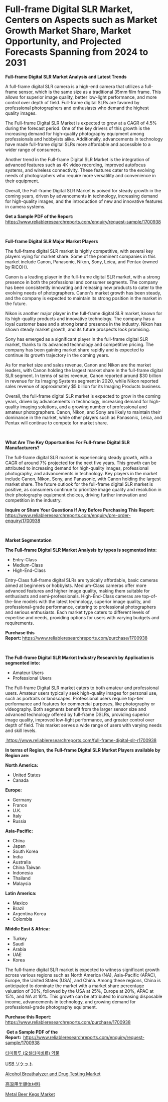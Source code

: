 <p><h1>Full-frame Digital SLR Market, Centers on Aspects such as Market Growth Market Share, Market Opportunity, and Projected Forecasts Spanning from 2024 to 2031</h1></p><p><strong>Full-frame Digital SLR Market Analysis and Latest Trends</strong></p>
<p><p>A full-frame digital SLR camera is a high-end camera that utilizes a full-frame sensor, which is the same size as a traditional 35mm film frame. This allows for superior image quality, better low-light performance, and more control over depth of field. Full-frame digital SLRs are favored by professional photographers and enthusiasts who demand the highest quality images.</p><p>The Full-frame Digital SLR Market is expected to grow at a CAGR of 4.5% during the forecast period. One of the key drivers of this growth is the increasing demand for high-quality photography equipment among professionals and hobbyists alike. Additionally, advancements in technology have made full-frame digital SLRs more affordable and accessible to a wider range of consumers.</p><p>Another trend in the Full-frame Digital SLR Market is the integration of advanced features such as 4K video recording, improved autofocus systems, and wireless connectivity. These features cater to the evolving needs of photographers who require more versatility and convenience in their equipment.</p><p>Overall, the Full-frame Digital SLR Market is poised for steady growth in the coming years, driven by advancements in technology, increasing demand for high-quality images, and the introduction of new and innovative features in camera systems.</p></p>
<p><strong>Get a Sample PDF of the Report:&nbsp;</strong> <a href="https://www.reliableresearchreports.com/enquiry/request-sample/1700938">https://www.reliableresearchreports.com/enquiry/request-sample/1700938</a></p>
<p>&nbsp;</p>
<p><strong>Full-frame Digital SLR Major Market Players</strong></p>
<p><p>The full-frame digital SLR market is highly competitive, with several key players vying for market share. Some of the prominent companies in this market include Canon, Panasonic, Nikon, Sony, Leica, and Pentax (owned by RICOH).</p><p>Canon is a leading player in the full-frame digital SLR market, with a strong presence in both the professional and consumer segments. The company has been consistently innovating and releasing new products to cater to the evolving needs of photographers. Canon's market growth has been steady, and the company is expected to maintain its strong position in the market in the future.</p><p>Nikon is another major player in the full-frame digital SLR market, known for its high-quality products and innovative technology. The company has a loyal customer base and a strong brand presence in the industry. Nikon has shown steady market growth, and its future prospects look promising.</p><p>Sony has emerged as a significant player in the full-frame digital SLR market, thanks to its advanced technology and competitive pricing. The company has been gaining market share rapidly and is expected to continue its growth trajectory in the coming years.</p><p>As for market size and sales revenue, Canon and Nikon are the market leaders, with Canon holding the largest market share in the full-frame digital SLR segment. In terms of sales revenue, Canon reported around $30 billion in revenue for its Imaging Systems segment in 2020, while Nikon reported sales revenue of approximately $5 billion for its Imaging Products business.</p><p>Overall, the full-frame digital SLR market is expected to grow in the coming years, driven by advancements in technology, increasing demand for high-quality imaging solutions, and a growing number of professional and amateur photographers. Canon, Nikon, and Sony are likely to maintain their dominance in the market, while other players such as Panasonic, Leica, and Pentax will continue to compete for market share.</p></p>
<p>&nbsp;</p>
<p><strong>What Are The Key Opportunities For Full-frame Digital SLR Manufacturers?</strong></p>
<p><p>The full-frame digital SLR market is experiencing steady growth, with a CAGR of around 7% projected for the next five years. This growth can be attributed to increasing demand for high-quality images, professional photography, and advancements in technology. Key players in the market include Canon, Nikon, Sony, and Panasonic, with Canon holding the largest market share. The future outlook for the full-frame digital SLR market is positive, as consumers continue to prioritize image quality and resolution in their photography equipment choices, driving further innovation and competition in the industry.</p></p>
<p><strong>Inquire or Share Your Questions If Any Before Purchasing This Report:</strong> <a href="https://www.reliableresearchreports.com/enquiry/pre-order-enquiry/1700938">https://www.reliableresearchreports.com/enquiry/pre-order-enquiry/1700938</a></p>
<p>&nbsp;</p>
<p><strong>Market Segmentation</strong></p>
<p><strong>The Full-frame Digital SLR Market Analysis by types is segmented into:</strong></p>
<p><ul><li>Entry-Class</li><li>Medium-Class</li><li>High-End-Class</li></ul></p>
<p><p>Entry-Class full-frame digital SLRs are typically affordable, basic cameras aimed at beginners or hobbyists. Medium-Class cameras offer more advanced features and higher image quality, making them suitable for enthusiasts and semi-professionals. High-End-Class cameras are top-of-the-line models with the latest technology, superior image quality, and professional-grade performance, catering to professional photographers and serious enthusiasts. Each market type caters to different levels of expertise and needs, providing options for users with varying budgets and requirements.</p></p>
<p><strong>Purchase this Report:&nbsp;</strong><a href="https://www.reliableresearchreports.com/purchase/1700938">https://www.reliableresearchreports.com/purchase/1700938</a></p>
<p>&nbsp;</p>
<p><strong>The Full-frame Digital SLR Market Industry Research by Application is segmented into:</strong></p>
<p><ul><li>Amateur Users</li><li>Professional Users</li></ul></p>
<p><p>The Full-frame Digital SLR market caters to both amateur and professional users. Amateur users typically seek high-quality images for personal use, such as portraits or landscapes. Professional users require top-tier performance and features for commercial purposes, like photography or videography. Both segments benefit from the larger sensor size and advanced technology offered by full-frame DSLRs, providing superior image quality, improved low-light performance, and greater control over depth of field. This market serves a wide range of users with varying needs and skill levels.</p></p>
<p><a href="https://www.reliableresearchreports.com/full-frame-digital-slr-r1700938">&nbsp;https://www.reliableresearchreports.com/full-frame-digital-slr-r1700938</a></p>
<p><strong>In terms of Region, the Full-frame Digital SLR Market Players available by Region are:</strong></p>
<p>
    <p> <strong> North America: </strong>
        <ul>
            <li>United States</li>
            <li>Canada</li>
        </ul>
        </p> 
    <p> <strong> Europe: </strong>
        <ul>
            <li>Germany</li>
            <li>France</li>
            <li>U.K.</li>
            <li>Italy</li>
            <li>Russia</li>
        </ul>
        </p> 
    <p> <strong> Asia-Pacific: </strong>
        <ul>
            <li>China</li>
            <li>Japan</li>
            <li>South Korea</li>
            <li>India</li>
            <li>Australia</li>
            <li>China Taiwan</li>
            <li>Indonesia</li>
            <li>Thailand</li>
            <li>Malaysia</li>
        </ul>
        </p> 
    <p> <strong> Latin America: </strong>
        <ul>
            <li>Mexico</li>
            <li>Brazil</li>
            <li>Argentina Korea</li>
            <li>Colombia</li>
        </ul>
        </p> 
    <p> <strong> Middle East & Africa: </strong>
        <ul>
            <li>Turkey</li>
            <li>Saudi</li>
            <li>Arabia</li>
            <li>UAE</li>
            <li>Korea</li>
        </ul>
    </p>
    </p>
<p><p>The full-frame digital SLR market is expected to witness significant growth across various regions such as North America (NA), Asia-Pacific (APAC), Europe, the United States (USA), and China. Among these regions, China is anticipated to dominate the market with a market share percentage valuation of 30%, followed by the USA at 25%, Europe at 20%, APAC at 15%, and NA at 10%. This growth can be attributed to increasing disposable income, advancements in technology, and growing demand for professional-grade photography equipment.</p></p>
<p><strong>Purchase this Report: </strong><a href="https://www.reliableresearchreports.com/purchase/1700938">https://www.reliableresearchreports.com/purchase/1700938</a></p>
<p>&nbsp;<strong>Get a Sample PDF of the Report:&nbsp;&nbsp;</strong><a href="https://www.reliableresearchreports.com/enquiry/request-sample/1700938">https://www.reliableresearchreports.com/enquiry/request-sample/1700938</a></p>
<p><strong></strong></p>
<p><p><a href="https://github.com/ZacharyScthmitt4465/Market-Research-Report-List-2/blob/main/5476646109422.md">타미플루 (오셀타미비르) 약물</a></p><p><a href="https://github.com/DeonBoer2023/Market-Research-Report-List-1/blob/main/5187165123200.md">USB ソケット</a></p><p><a href="https://github.com/dx0328/Market-Research-Report-List-3/blob/main/alcohol-breathalyzer-and-drug-testing-market.md">Alcohol Breathalyzer and Drug Testing Market</a></p><p><a href="https://github.com/SimeonBode1/Market-Research-Report-List-1/blob/main/6918077124017.md">高温用半導体材料</a></p><p><a href="https://issuu.com/reportprime-2/docs/metal-beer-kegs-market-size-2030.pptx">Metal Beer Kegs Market</a></p></p>